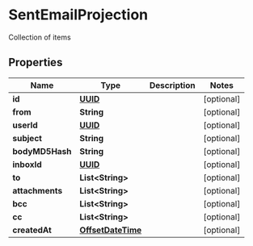 

# SentEmailProjection

Collection of items
## Properties

Name | Type | Description | Notes
------------ | ------------- | ------------- | -------------
**id** | [**UUID**](UUID) |  |  [optional]
**from** | **String** |  |  [optional]
**userId** | [**UUID**](UUID) |  |  [optional]
**subject** | **String** |  |  [optional]
**bodyMD5Hash** | **String** |  |  [optional]
**inboxId** | [**UUID**](UUID) |  |  [optional]
**to** | **List&lt;String&gt;** |  |  [optional]
**attachments** | **List&lt;String&gt;** |  |  [optional]
**bcc** | **List&lt;String&gt;** |  |  [optional]
**cc** | **List&lt;String&gt;** |  |  [optional]
**createdAt** | [**OffsetDateTime**](OffsetDateTime) |  |  [optional]



